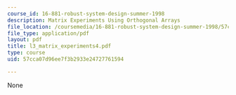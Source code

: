 ```yaml
---
course_id: 16-881-robust-system-design-summer-1998
description: Matrix Experiments Using Orthogonal Arrays
file_location: /coursemedia/16-881-robust-system-design-summer-1998/57cca07d96ee7f3b2933e24727761594_l3_matrix_experiments4.pdf
file_type: application/pdf
layout: pdf
title: l3_matrix_experiments4.pdf
type: course
uid: 57cca07d96ee7f3b2933e24727761594

---
```

None